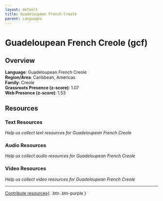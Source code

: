 ```yaml
---
layout: default
title: Guadeloupean French Creole
parent: Languages
---
```


# Guadeloupean French Creole (gcf)

## Overview

**Language**: Guadeloupean French Creole  
**Region/Area**: Caribbean, Americas  
**Family**: Creole  
**Grassroots Presence (z-score)**: 1.07  
**Web Presence (z-score)**: 1.53  

## Resources

### Text Resources
*Help us collect text resources for Guadeloupean French Creole*

### Audio Resources
*Help us collect audio resources for Guadeloupean French Creole*

### Video Resources
*Help us collect video resources for Guadeloupean French Creole*

---

[Contribute resources](https://forms.office.com/e/1SfLJx3u1r){: .btn .btn-purple }
